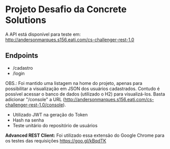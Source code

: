 <H1>Projeto Desafio da Concrete Solutions</H1>

A API está disponível para teste em: http://andersonmarques.s156.eatj.com/cs-challenger-rest-1.0

<H2>Endpoints</H2>
<ul>
<li>/cadastro</li>
<li>/login</li>
</ul>

OBS.: Foi mantido uma listagem na home do projeto, apenas para possibilitar a visualização em JSON dos usuários cadastrados. Contudo é possível acessar o banco de dados (utilizado o H2) para visualizá-los. Basta adicionar "/console" a URL (http://andersonmarques.s156.eatj.com/cs-challenger-rest-1.0/console).

<ul>
<li>Utilizado JWT na geração do Token</li>
<li>Hash na senha</li>
<li>Teste unitário do repositório de usuários</li>
</ul>

<B>Advanced REST Client:</B> Foi utilizado essa extensão do Google Chrome para os testes das requisições https://goo.gl/kBqdTK
